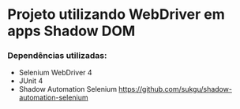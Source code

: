 # Projeto utilizando WebDriver em apps Shadow DOM #

### Dependências utilizadas: ###
* Selenium WebDriver 4
* JUnit 4
* Shadow Automation Selenium https://github.com/sukgu/shadow-automation-selenium
